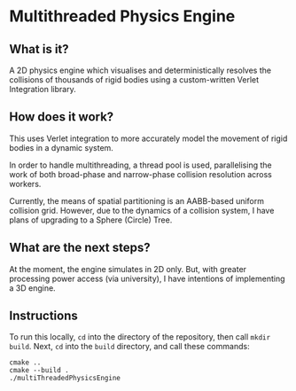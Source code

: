 # Multithreaded Physics Engine

## What is it?

A 2D physics engine which visualises and deterministically resolves the collisions of thousands of rigid bodies using a custom-written Verlet Integration library.

## How does it work?

This uses Verlet integration to more accurately model the movement of rigid bodies in a dynamic system.

In order to handle multithreading, a thread pool is used, parallelising the work of both broad-phase and narrow-phase collision resolution across workers.

Currently, the means of spatial partitioning is an AABB-based uniform collision grid. However, due to the dynamics of a collision system, I have plans of upgrading to a Sphere (Circle) Tree.

## What are the next steps?

At the moment, the engine simulates in 2D only. But, with greater processing power access (via university), I have intentions of implementing a 3D engine.

## Instructions

To run this locally, `cd` into the directory of the repository, then call `mkdir build`. Next, `cd` into the `build` directory, and call these commands:

```
cmake ..
cmake --build .
./multiThreadedPhysicsEngine
```
